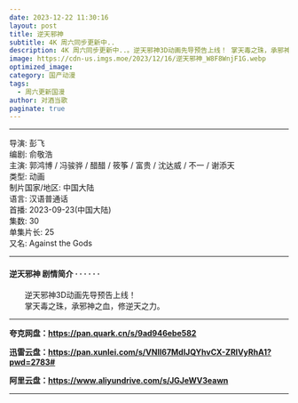 ```yaml
---
date: 2023-12-22 11:30:16
layout: post
title: 逆天邪神
subtitle: 4K 周六同步更新中..
description: 4K 周六同步更新中..。逆天邪神3D动画先导预告上线！ 掌天毒之珠，承邪神之血，修逆天之力。...
image: https://cdn-us.imgs.moe/2023/12/16/逆天邪神_W8F8WnjF1G.webp
optimized_image: 
category: 国产动漫
tags:
  - 周六更新国漫
author: 对酒当歌
paginate: true
---
```


---

导演: 彭飞  
编剧: 俞敬浩  
主演: 郭鸿博 / 冯骏骅 / 醋醋 / 筱筝 / 富贵 / 沈达威 / 不一 / 谢添天  
类型: 动画  
制片国家/地区: 中国大陆  
语言: 汉语普通话  
首播: 2023-09-23(中国大陆)  
集数: 30  
单集片长: 25  
又名: Against the Gods  

---

#### 逆天邪神 剧情简介 · · · · · ·

　　逆天邪神3D动画先导预告上线！  
　　掌天毒之珠，承邪神之血，修逆天之力。  

---

**夸克网盘：<https://pan.quark.cn/s/9ad946ebe582>**

**迅雷云盘：<https://pan.xunlei.com/s/VNll67MdIJQYhvCX-ZRlVyRhA1?pwd=2783#>**

**阿里云盘：<https://www.aliyundrive.com/s/JGJeWV3eawn>**

---
